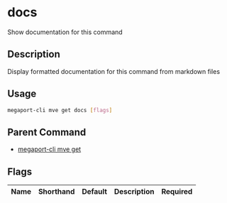 # docs

Show documentation for this command

## Description

Display formatted documentation for this command from markdown files

## Usage

```sh
megaport-cli mve get docs [flags]
```


## Parent Command

* [megaport-cli mve get](megaport-cli_mve_get.md)
## Flags

| Name | Shorthand | Default | Description | Required |
|------|-----------|---------|-------------|----------|

